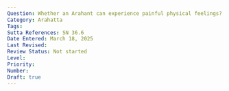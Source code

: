 ```yaml
---
Question: Whether an Arahant can experience painful physical feelings?
Category: Arahatta
Tags:
Sutta References: SN 36.6
Date Entered: March 18, 2025
Last Revised:
Review Status: Not started
Level: 
Priority: 
Number: 
Draft: true
---
```


